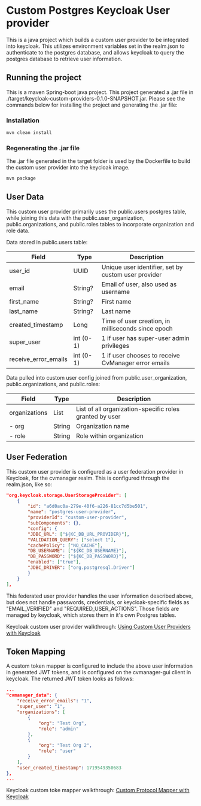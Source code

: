 # Custom Postgres Keycloak User provider

This is a java project which builds a custom user provider to be integrated into keycloak. This utilizes environment variables set in the realm.json to authenticate to the postgres database, and allows keycloak to query the postgres database to retrieve user information.

## Running the project

This is a maven Spring-boot java project. This project generated a .jar file in ./target/keycloak-custom-providers-0.1.0-SNAPSHOT.jar. Please see the commands below for installing the project and generating the .jar file:

### Installation

```sh
mvn clean install
```

### Regenerating the .jar file

The .jar file generated in the target folder is used by the Dockerfile to build the custom user provider into the keycloak image.

```sh
mvn package
```

## User Data

This custom user provider primarily uses the public.users postgres table, while joining this data with the public.user_organization, public.organizations, and public.roles tables to incorporate organization and role data.

Data stored in public.users table:

| Field                | Type      | Description                                         |
| -------------------- | --------- | --------------------------------------------------- |
| user_id              | UUID      | Unique user identifier, set by custom user provider |
| email                | String?   | Email of user, also used as username                |
| first_name           | String?   | First name                                          |
| last_name            | String?   | Last name                                           |
| created_timestamp    | Long      | Time of user creation, in milliseconds since epoch  |
| super_user           | int (0-1) | 1 if user has super-user admin privileges           |
| receive_error_emails | int (0-1) | 1 if user chooses to receive CvManager error emails |

Data pulled into custom user config joined from public.user_organization, public.organizations, and public.roles:

| Field         | Type   | Description                                             |
| ------------- | ------ | ------------------------------------------------------- |
| organizations | List   | List of all organization-specific roles granted by user |
| - org         | String | Organization name                                       |
| - role        | String | Role within organization                                |

## User Federation

This custom user provider is configured as a user federation provider in Keycloak, for the cvmanager realm. This is configured through the realm.json, like so:

```json
"org.keycloak.storage.UserStorageProvider": [
    {
        "id": "a6d0ac0a-279e-40f6-a226-81cc7d5be501",
        "name": "postgres-user-provider",
        "providerId": "custom-user-provider",
        "subComponents": {},
        "config": {
        "JDBC_URL": ["${KC_DB_URL_PROVIDER}"],
        "VALIDATION_QUERY": ["select 1"],
        "cachePolicy": ["NO_CACHE"],
        "DB_USERNAME": ["${KC_DB_USERNAME}"],
        "DB_PASSWORD": ["${KC_DB_PASSWORD}"],
        "enabled": ["true"],
        "JDBC_DRIVER": ["org.postgresql.Driver"]
        }
    }
],
```

This federated user provider handles the user information described above, but does not handle passwords, credentials, or keycloak-specific fields as "EMAIL_VERIFIED" and "REQUIRED_USER_ACTIONS". Those fields are managed by keycloak, which stores them in it's own Postgres tables.

Keycloak custom user provider walkthrough: [Using Custom User Providers with Keycloak](https://www.baeldung.com/java-keycloak-custom-user-providers)

## Token Mapping

A custom token mapper is configured to include the above user information in generated JWT tokens, and is configured on the cvmanager-gui client in keycloak. The returned JWT token looks as follows:

```json
...
"cvmanager_data": {
    "receive_error_emails": "1",
    "super_user": "1",
    "organizations": [
        {
            "org": "Test Org",
            "role": "admin"
        },
        {
            "org": "Test Org 2",
            "role": "user"
        }
    ],
    "user_created_timestamp": 1719549350683
},
...
```

Keycloak custom toke mapper walkthrough: [Custom Protocol Mapper with Keycloak](https://www.baeldung.com/keycloak-custom-protocol-mapper)

